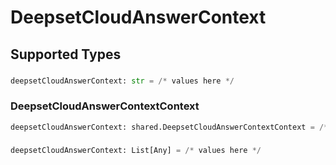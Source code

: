 # DeepsetCloudAnswerContext


## Supported Types

### 

```python
deepsetCloudAnswerContext: str = /* values here */
```

### DeepsetCloudAnswerContextContext

```python
deepsetCloudAnswerContext: shared.DeepsetCloudAnswerContextContext = /* values here */
```

### 

```python
deepsetCloudAnswerContext: List[Any] = /* values here */
```

